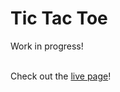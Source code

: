 # Tic Tac Toe

Work in progress! <br><br>

Check out the [live page](https://olkone.github.io/tic-tac-toe)!